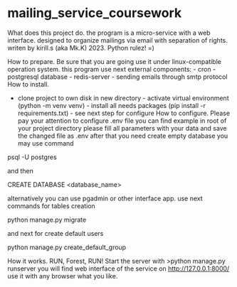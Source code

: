 # mailing_service_coursework

What does this project do.
the program is a micro-service with a web interface. designed to organize mailings via email with separation of rights. writen by kirill.s (aka Mk.K) 2023. Python rulez! =)

How to prepare.
Be sure that you are going use it under linux-compatible operation system. this program use next external components: - cron - postgresql database - redis-server - sending emails through smtp protocol
How to install.
- clone project to own disk in new directory - activate virtual environment (python -m venv venv) - install all needs packages (pip install -r requirements.txt) - see next step for configure
How to configure.
Please pay your attention to configure .env file you can find example in root of your project directory please fill all parameters with your data and save the changed file as .env
after that you need create empty database you may use command

psql -U postgres

and then

CREATE DATABASE <database_name>

alternatively you can use pgadmin or other interface app. use next commands for tables creation

python manage.py migrate

and next for create default users

python manage.py create_default_group

Ноw it works.
RUN, Forest, RUN! Start the server with >python manage.py runserver
you will find web interface of the service on http://127.0.0.1:8000/ use it with any browser what you like.